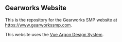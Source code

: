 ## Gearworks Website

This is the repository for the Gearworks SMP website at https://www.gearworkssmp.com. 

This website uses the [Vue Argon Design System](/DESIGN.md).